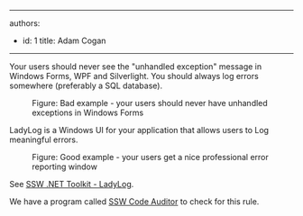 

---
authors:
  - id: 1
    title: Adam Cogan
---




<span class='intro'> <p>Your users should never see the &quot;unhandled exception&quot; message in Windows Forms, WPF and Silverlight. You should always log errors somewhere (preferably a SQL database).</p> </span>

<dl class="badImage"><dt>
      <img src="/SoftwareDevelopment/RulesForErrorHandling/PublishingImages/ladylog-bad.jpg" alt="" />
   </dt><dd>Figure&#58; Bad example - your users should never have unhandled exceptions in Windows Forms</dd></dl><p> LadyLog is a Windows UI for your application that allows users to Log meaningful errors.</p><dl class="goodImage"><dt>
      <img src="/SoftwareDevelopment/RulesForErrorHandling/PublishingImages/ladylog-good.jpg" alt="" />
   </dt><dd>Figure&#58; Good example - your users get a nice professional error reporting window</dd></dl><p>See 
   <a href="http&#58;//www.ssw.com.au/ssw/NetToolKit/04ExceptionReporter.aspx" target="_blank">SSW .NET Toolkit - LadyLog</a>.</p><p> 
   <span class="ssw-rteStyle-YellowBorderBox">We have a program called&#160;<a href="http&#58;//www.ssw.com.au/ssw/CodeAuditor/Default.aspx">SSW Code Auditor</a>&#160;to check for this rule.</span></p>



